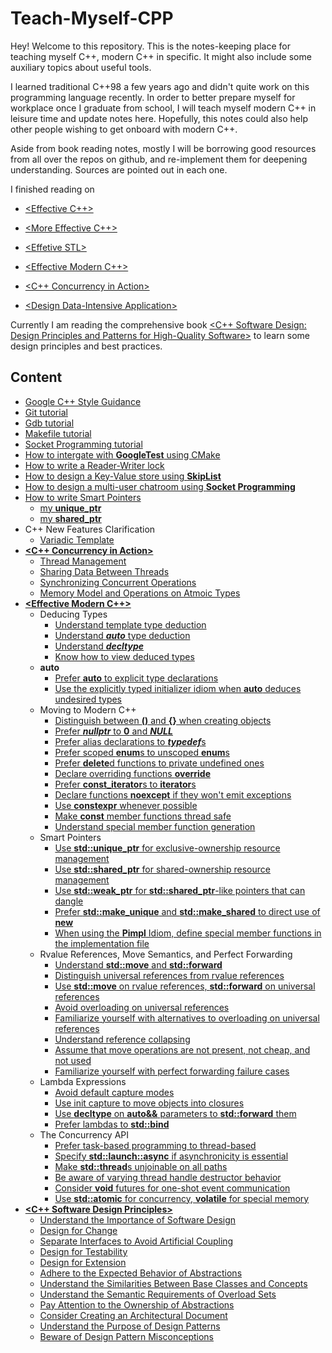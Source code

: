 # Teach-Myself-CPP

Hey! Welcome to this repository. This is the notes-keeping place for teaching myself C++, modern C++ in specific. It might also include some auxiliary topics about useful tools.

I learned traditional C++98 a few years ago and didn't quite work on this programming language recently. In order to better prepare myself for workplace once I graduate from school, I will teach myself modern C++ in leisure time and update notes here. Hopefully, this notes could also help other people wishing to get onboard with modern C++.

Aside from book reading notes, mostly I will be borrowing good resources from all over the repos on github, and re-implement them for deepening understanding. Sources are pointed out in each one.

I finished reading on 

+ [\<Effective C++\>](https://www.oreilly.com/library/view/effective-c-55/0321334876/)

+ [\<More Effective C++\>](https://www.oreilly.com/library/view/more-effective-c/9780321545190/)

+ [\<Effetive STL\>](https://www.oreilly.com/library/view/effective-stl/9780321545183/)

+ [\<Effective Modern C++\>](https://www.oreilly.com/library/view/effective-modern-c/9781491908419/)

+ [\<C++ Concurrency in Action\>](https://www.manning.com/books/c-plus-plus-concurrency-in-action)

+ [\<Design Data-Intensive Application\>](https://www.oreilly.com/library/view/designing-data-intensive-applications/9781491903063/)

Currently I am reading the comprehensive book [\<C++ Software Design: Design Principles and Patterns for High-Quality Software\>](https://www.oreilly.com/library/view/c-software-design/9781098113155/) to learn some design principles and best practices.

## Content

- [Google C++ Style Guidance](https://google.github.io/styleguide/cppguide.html)
- [Git tutorial](./Git-tutorial)
- [Gdb tutorial](./Gdb-tutorial)
- [Makefile tutorial](./Makefile-tutorial)
- [Socket Programming tutorial](./Socket-Programming)
- [How to intergate with **GoogleTest** using CMake](./CMake-googletest-tutorial)
- [How to write a Reader-Writer lock](./ReaderWriter-lock)
- [How to design a Key-Value store using **SkipList**](./KV-store-skiplist)
- [How to design a multi-user chatroom using **Socket Programming**](https://github.com/YukunJ/TurtleChat)
- [How to write Smart Pointers](./Smart_ptr)
    * [my **unique_ptr**](./Smart_ptr/README.md#unique_ptr)
    * [my **shared_ptr**](./Smart_ptr/README.md#shared_ptr)
- C++ New Features Clarification
	* [Variadic Template](./Modern-C++-features/varadic_template)
- [**<C++ Concurrency in Action>**](./Concurrency-C++/C++_Concurrency_in_Action.pdf)
	* [Thread Management](./Concurrency-C++/thread_management.md)
	* [Sharing Data Between Threads](./Concurrency-C++/sharing_data_between_threads.md)
    * [Synchronizing Concurrent Operations](./Concurrency-C++/synchronizing_concurrent_operations.md)
	* [Memory Model and Operations on Atmoic Types](./Concurrency-C++/memory_model_and_operations_on_atomic_types.md)
- [**<Effective Modern C++>**](./Effective-Modern-C++/Effective-Modern-CPP.pdf)
	* Deducing Types
        * [Understand template type deduction](./Effective-Modern-C++/Item-01)
        * [Understand ***auto*** type deduction](./Effective-Modern-C++/Item-02)
		* [Understand ***decltype***](./Effective-Modern-C++/Item-03)
		* [Know how to view deduced types](./Effective-Modern-C++/Item-04)
	* **auto**
		* [Prefer **auto** to explicit type declarations](./Effective-Modern-C++/Item-05)
		* [Use the explicitly typed initializer idiom when **auto** deduces undesired types](./Effective-Modern-C++/Item-06)
	* Moving to Modern C++
		* [Distinguish between **()** and **{}** when creating objects](./Effective-Modern-C++/Item-07)
        * [Prefer ***nullptr*** to **0** and ***NULL***](./Effective-Modern-C++/Item-08)
		* [Prefer alias declarations to ***typedef***s](./Effective-Modern-C++/Item-09)
		* [Prefer scoped **enum**s to unscoped **enum**s](./Effective-Modern-C++/Item-10)
		* [Prefer **delete**d functions to private undefined ones](./Effective-Modern-C++/Item-11)
		* [Declare overriding functions **override**](./Effective-Modern-C++/Item-12)
		* [Prefer **const_iterator**s to **iterator**s](./Effective-Modern-C++/Item-13)
		* [Declare functions **noexcept** if they won't emit exceptions](./Effective-Modern-C++/Item-14)
        * [Use **constexpr** whenever possible](./Effective-Modern-C++/Item-15)
		* [Make **const** member functions thread safe](./Effective-Modern-C++/Item-16)
        * [Understand special member function generation](./Effective-Modern-C++/Item-17)
	* Smart Pointers
		* [Use **std::unique_ptr** for exclusive-ownership resource management](./Effective-Modern-C++/Item-18) 
        * [Use **std::shared_ptr** for shared-ownership resource management](./Effective-Modern-C++/Item-19)
		* [Use **std::weak_ptr** for **std::shared_ptr**-like pointers that can dangle](./Effective-Modern-C++/Item-20)   
		* [Prefer **std::make_unique** and **std::make_shared** to direct use of **new**](./Effective-Modern-C++/Item-21)   
		* [When using the **Pimpl** Idiom, define special member functions in the implementation file](./Effective-Modern-C++/Item-22)   
	* Rvalue References, Move Semantics, and Perfect Forwarding
        * [Understand **std::move** and **std::forward**](./Effective-Modern-C++/Item-23)
        * [Distinguish universal references from rvalue references](./Effective-Modern-C++/Item-24)
        * [Use **std::move** on rvalue references, **std::forward** on universal references](./Effective-Modern-C++/Item-25)
		* [Avoid overloading on universal references](./Effective-Modern-C++/Item-26)
		* [Familiarize yourself with alternatives to overloading on universal references](./Effective-Modern-C++/Item-27)
		* [Understand reference collapsing](./Effective-Modern-C++/Item-28)
		* [Assume that move operations are not present, not cheap, and not used](./Effective-Modern-C++/Item-29)
		* [Familiarize yourself with perfect forwarding failure cases](./Effective-Modern-C++/Item-30)
	* Lambda Expressions
		* [Avoid default capture modes](./Effective-Modern-C++/Item-31)
		* [Use init capture to move objects into closures](./Effective-Modern-C++/Item-32)
		* [Use **decltype** on **auto&&** parameters to **std::forward** them](./Effective-Modern-C++/Item-33)
		* [Prefer lambdas to **std::bind**](./Effective-Modern-C++/Item-34)
	* The Concurrency API
		* [Prefer task-based programming to thread-based](./Effective-Modern-C++/Item-35)
		* [Specify **std::launch::async** if asynchronicity is essential](./Effective-Modern-C++/Item-36)
		* [Make **std::thread**s unjoinable on all paths](./Effective-Modern-C++/Item-37)
		* [Be aware of varying thread handle destructor behavior](./Effective-Modern-C++/Item-38)
		* [Consider **void** futures for one-shot event communication](./Effective-Modern-C++/Item-39)
		* [Use **std::atomic** for concurrency, **volatile** for special memory](./Effective-Modern-C++/Item-40)
- [**<C++ Software Design Principles>**](https://www.oreilly.com/library/view/c-software-design/9781098113155/)
	* [Understand the Importance of Software Design](./C++-software-design/item1.md)
	* [Design for Change](./C++-software-design/item2.md)
	* [Separate Interfaces to Avoid Artificial Coupling](./C++-software-design/item3.md)
	* [Design for Testability](./C++-software-design/item4.md)
	* [Design for Extension](./C++-software-design/item5.md)
	* [Adhere to the Expected Behavior of Abstractions](./C++-software-design/item6.md)
	* [Understand the Similarities Between Base Classes and Concepts](./C++-software-design/item7.md)
	* [Understand the Semantic Requirements of Overload Sets](./C++-software-design/item8.md)
	* [Pay Attention to the Ownership of Abstractions](./C++-software-design/item9.md)
	* [Consider Creating an Architectural Document](./C++-software-design/item10.md)
	* [Understand the Purpose of Design Patterns](./C++-software-design/item11.md)
	* [Beware of Design Pattern Misconceptions](./C++-software-design/item12.md)
